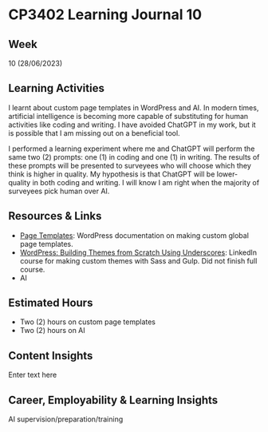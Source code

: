 # CP3402 Learning Journal 10

## Week
10 (28/06/2023)

## Learning Activities

I learnt about custom page templates in WordPress and AI. In modern times, artificial intelligence is becoming more capable of substituting for human activities like coding and writing. I have avoided ChatGPT in my work, but it is possible that I am missing out on a beneficial tool.

I performed a learning experiment where me and ChatGPT will perform the same two (2) prompts: one (1) in coding and one (1) in writing. The results of these prompts will be presented to surveyees who will choose which they think is higher in quality. My hypothesis is that ChatGPT will be lower-quality in both coding and writing. I will know I am right when the majority of surveyees pick human  over AI.

## Resources & Links

* [Page Templates](https://developer.wordpress.org/themes/template-files-section/page-template-files/): WordPress documentation on making custom global page templates.
* [WordPress: Building Themes from Scratch Using Underscores](https://www.linkedin.com/learning/wordpress-building-themes-from-scratch-using-underscores-2/welcome?autoplay=true): LinkedIn course for making custom themes with Sass and Gulp. Did not finish full course.
* AI

## Estimated Hours

* Two (2) hours on custom page templates
* Two (2) hours on AI

## Content Insights

Enter text here

## Career, Employability & Learning Insights

AI supervision/preparation/training
